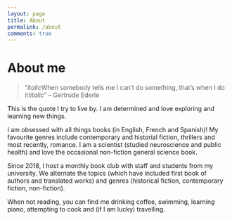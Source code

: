 ```yaml
---
layout: page
title: About 
permalink: /about
comments: true
---
```

# About me

> “*italic*When somebody tells me I can’t do something, that’s when I do it!*italic*” 
> – Gertrude Ederle

This is the quote I try to live by. I am determined and love exploring and learning new things.

I am obsessed with all things books (in English, French and Spanish)! 
My favourite genres include contemporary and historial fiction, thrillers and most recently, romance. I am a scientist (studied neuroscience and public health) and love the occasional non-fiction general science book.

Since 2018, I host a monthly book club with staff and students from my university. We alternate the topics (which have included first book of authors and translated works) and genres (historical fiction, contemporary fiction, non-fiction).

When not reading, you can find me drinking coffee, swimming, learning piano, attempting to cook and (if I am lucky) travelling.
